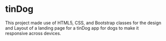# tinDog
This project made use of HTML5, CSS, and Bootstrap classes for the design and Layout of a landing page for a tinDog app for dogs to make it responsive across devices.
